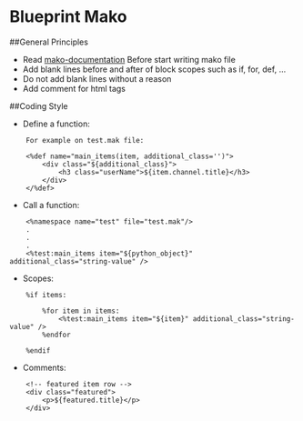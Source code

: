 Blueprint Mako
=============

##General Principles

* Read [mako-documentation](http://docs.makotemplates.org/en/latest/syntax.html) Before start writing mako file
* Add blank lines before and after of block scopes such as if, for, def, ...
* Do not add blank lines without a reason
* Add comment for html tags 


##Coding Style

* Define a function:
```mako
    For example on test.mak file:
    
    <%def name="main_items(item, additional_class='')">
        <div class="${additional_class}">
            <h3 class="userName">${item.channel.title}</h3>
        </div>
    </%def>
```

* Call a function:
```mako
    <%namespace name="test" file="test.mak"/>
    . 
    . 
    .
    <%test:main_items item="${python_object}" additional_class="string-value" />
```

* Scopes:
```mako
    %if items:
    
        %for item in items:
            <%test:main_items item="${item}" additional_class="string-value" />
        %endfor
        
    %endif
```

* Comments:
```mako
    <!-- featured item row -->
    <div class="featured">
        <p>${featured.title}</p>
    </div>
```

